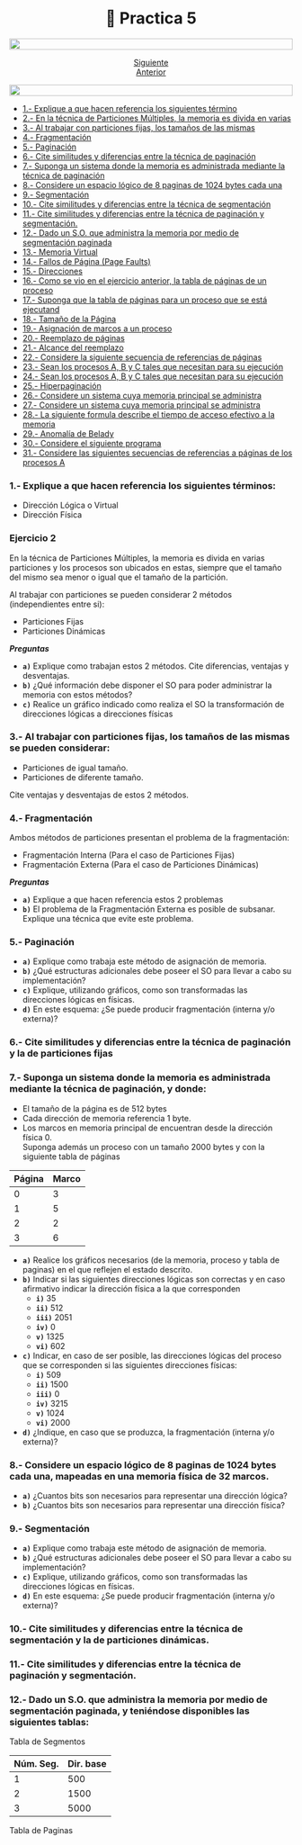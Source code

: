 <h1 align="center"> 📘 Practica 5</h1>

<img src= 'https://i.gifer.com/origin/8c/8cd3f1898255c045143e1da97fbabf10_w200.gif' height="20" width="100%">

<div align="center">

[Siguiente](/Documentos/Practica6.md)<br>
[Anterior](/Documentos/Practica4.md)

</div>

<img src= 'https://i.gifer.com/origin/8c/8cd3f1898255c045143e1da97fbabf10_w200.gif' height="20" width="100%">

- [1.- Explique a que hacen referencia los siguientes término]()
- [2.- En la técnica de Particiones Múltiples, la memoria es divida en varias ]()
- [3.- Al trabajar con particiones fijas, los tamaños de las mismas]()
- [4.- Fragmentación]()
- [5.- Paginación]()
- [6.- Cite similitudes y diferencias entre la técnica de paginación]()
- [7.- Suponga  un  sistema  donde  la  memoria  es  administrada mediante  la  técnica  de paginación]()
- [8.- Considere  un espacio lógico de 8 paginas de 1024 bytes cada una]()
- [9.- Segmentación]()
- [10.- Cite similitudes y diferencias entre la técnica de segmentación]()
- [11.- Cite similitudes y diferencias entre la técnica de paginación y segmentación.]()
- [12.- Dado un S.O. que administra la memoria por medio de segmentación paginada]()
- [13.- Memoria Virtual ]()
- [14.- Fallos de Página (Page Faults)]()
- [15.- Direcciones]()
- [16.- Como se vio en el ejercicio anterior, la tabla de páginas de un proceso]()
- [17.- Suponga que la tabla de páginas para un proceso que se está ejecutand]()
- [18.- Tamaño de la Página]()
- [19.- Asignación de marcos a un proceso]()
- [20.- Reemplazo de páginas]()
- [21.- Alcance del reemplazo]()
- [22.- Considere la siguiente secuencia de referencias de páginas]()
- [23.- Sean los procesos A, B y C tales que necesitan para su ejecución]()
- [24.- Sean los procesos A, B y C tales que necesitan para su ejecución]()
- [25.- Hiperpaginación ]()
- [26.- Considere un sistema cuya memoria principal se administra]()
- [27.- Considere un sistema cuya memoria principal se administra]()
- [28.- La siguiente formula describe el tiempo de acceso efectivo a la memoria]()
- [29.- Anomalía de Belady]()
- [30.- Considere el siguiente programa]()
- [31.- Considere las siguientes secuencias de referencias a páginas de los procesos A ]()

### 1.- Explique a que hacen referencia los siguientes términos: 
- Dirección Lógica o Virtual 
- Dirección Física


### Ejercicio 2

En la técnica de Particiones Múltiples, la memoria es divida en varias particiones y 
los procesos son ubicados en estas, siempre que el tamaño del mismo sea menor o 
igual que el tamaño de la partición. 

Al trabajar con particiones se pueden considerar 2 métodos (independientes entre si):

- Particiones Fijas  
- Particiones Dinámicas 

***Preguntas***

- **`a)`** Explique  como  trabajan  estos  2  métodos.  Cite  diferencias,  ventajas  y  desventajas.  
- **`b)`** ¿Qué información debe disponer el SO para poder administrar la memoria con  estos métodos? 
- **`c)`** Realice un gráfico indicado como realiza el SO la transformación de direcciones  lógicas a direcciones físicas

### 3.- Al trabajar con particiones fijas, los tamaños de las mismas se pueden considerar: 

- Particiones de igual tamaño. 
- Particiones de diferente tamaño. 

Cite ventajas y desventajas de estos 2 métodos.

### 4.- Fragmentación 

Ambos métodos de particiones presentan el problema de la fragmentación: 
- Fragmentación Interna (Para el caso de Particiones Fijas) 
- Fragmentación Externa (Para el caso de Particiones Dinámicas) 

***Preguntas***

- **`a)`** Explique a que hacen referencia estos 2 problemas 
- **`b)`** El problema de la Fragmentación Externa es posible de subsanar. Explique una 
técnica que evite este problema.

### 5.- Paginación 

- **`a)`** Explique como trabaja este método de asignación de memoria. 
- **`b)`** ¿Qué  estructuras  adicionales  debe  poseer  el  SO  para  llevar  a  cabo  su  implementación?  
- **`c)`** Explique, utilizando gráficos, como son transformadas las direcciones lógicas en  físicas.  
- **`d)`** En este esquema: ¿Se puede producir fragmentación (interna y/o externa)?

### 6.- Cite similitudes y diferencias entre la técnica de paginación y la  de particiones fijas

### 7.- Suponga  un  sistema  donde  la  memoria  es  administrada mediante  la  técnica de paginación, y donde: 
- El tamaño de la página es de 512 bytes  
- Cada dirección de memoria referencia 1 byte.  
- Los marcos en memoria principal de encuentran desde la dirección física 0.  
Suponga además un proceso con un tamaño 2000 bytes y con la siguiente tabla de 
páginas

| Página |  Marco |
| --- | --- |
| 0 |  3 |
| 1 |  5 |
| 2 |  2 |
| 3 |  6 |

- **`a)`** Realice los gráficos necesarios (de la memoria, proceso y tabla de paginas) en  el que reflejen el estado descrito.  
- **`b)`** Indicar si las siguientes direcciones lógicas son correctas y en caso afirmativo  indicar  la    dirección  física  a  la  que  corresponden
    - **`i)`**  35 
    - **`ii)`**  512 
    - **`iii)`**  2051 
    - **`iv)`**  0 
    - **`v)`**  1325 
    - **`vi)`**  602
- **`c)`** Indicar,  en  caso  de  ser  posible,  las  direcciones  lógicas  del  proceso  que  se corresponden  si  las  siguientes  direcciones  físicas:
    - **`i)`**  509 
    - **`ii)`**  1500 
    - **`iii)`**  0 
    - **`iv)`**  3215                       
    - **`v)`**  1024 
    - **`vi)`**  2000
- **`d)`** ¿Indique, en caso que se produzca, la fragmentación (interna y/o externa)?

### 8.- Considere  un espacio lógico de 8 paginas de 1024 bytes cada una, mapeadas  en  una memoria física de 32 marcos.

- **`a)`** ¿Cuantos bits son necesarios para representar una dirección lógica? 
- **`b)`** ¿Cuantos bits son necesarios para representar una dirección física? 

### 9.- Segmentación

- **`a)`** Explique como trabaja este método de asignación de memoria. 
- **`b)`** ¿Qué  estructuras  adicionales  debe  poseer  el  SO  para  llevar  a  cabo  su  implementación?  
- **`c)`** Explique, utilizando gráficos, como son transformadas las direcciones lógicas en  físicas.  
- **`d)`** En este esquema: ¿Se puede producir fragmentación (interna y/o externa)?

### 10.- Cite similitudes y diferencias entre la técnica de segmentación y la de particiones dinámicas. 

### 11.- Cite similitudes y diferencias entre la técnica de paginación y segmentación.

### 12.- Dado un S.O. que administra la memoria por medio de segmentación paginada, y  teniéndose disponibles las  siguientes tablas:

Tabla de Segmentos  

| Núm. Seg. |  Dir. base |
| --- | --- |
| 1 | 500 |
| 2 | 1500 |
| 3 | 5000 |

Tabla de Paginas


